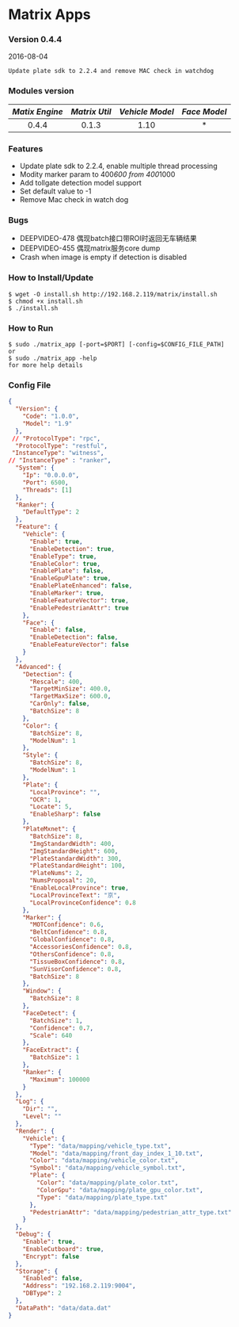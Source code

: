 # Matrix Apps
### Version 0.4.4
2016-08-04

```
Update plate sdk to 2.2.4 and remove MAC check in watchdog
```

### Modules version
| *Matix Engine* | *Matrix Util* | *Vehicle Model* | *Face Model* |
|:--------------:|:-------------:|:---------------:|:------------:|
| 0.4.4 | 0.1.3 | 1.10 | * |

### Features
- Update plate sdk to 2.2.4, enable multiple thread processing
- Modity marker param to 400*600 from 400*1000
- Add tollgate detection model support
- Set default value to -1
- Remove Mac check in watch dog

### Bugs
- DEEPVIDEO-478 偶现batch接口带ROI时返回无车辆结果
- DEEPVIDEO-455 偶现matrix服务core dump
- Crash when image is empty if detection is disabled

### How to Install/Update
```
$ wget -O install.sh http://192.168.2.119/matrix/install.sh
$ chmod +x install.sh
$ ./install.sh 
```

### How to Run
```
$ sudo ./matrix_app [-port=$PORT] [-config=$CONFIG_FILE_PATH]
or
$ sudo ./matrix_app -help
for more help details 
```

### Config File
```json
{
  "Version": {
    "Code": "1.0.0",
    "Model": "1.9"
  },
 // "ProtocolType": "rpc",
  "ProtocolType": "restful",
 "InstanceType": "witness",
// "InstanceType" : "ranker",
  "System": {
    "Ip": "0.0.0.0",
    "Port": 6500,
    "Threads": [1]
  },
  "Ranker": {
    "DefaultType": 2
  },
  "Feature": {
    "Vehicle": {
      "Enable": true,
      "EnableDetection": true,
      "EnableType": true,
      "EnableColor": true,
      "EnablePlate": false,
      "EnableGpuPlate": true,
      "EnablePlateEnhanced": false,
      "EnableMarker": true,
      "EnableFeatureVector": true,
      "EnablePedestrianAttr": true 
    },
    "Face": {
      "Enable": false,
      "EnableDetection": false,
      "EnableFeatureVector": false
    }
  },
  "Advanced": {
    "Detection": {
      "Rescale": 400,
      "TargetMinSize": 400.0,
      "TargetMaxSize": 600.0,
      "CarOnly": false, 
      "BatchSize": 8 
    },
    "Color": {
      "BatchSize": 8,
      "ModelNum": 1 
    },
    "Style": {
      "BatchSize": 8,
      "ModelNum": 1
    },
    "Plate": {
      "LocalProvince": "",
      "OCR": 1,
      "Locate": 5,
      "EnableSharp": false
    },
    "PlateMxnet": {
      "BatchSize": 8,
      "ImgStandardWidth": 400,
      "ImgStandardHeight": 600,
      "PlateStandardWidth": 300,
      "PlateStandardHeight": 100,
      "PlateNums": 2,
      "NumsProposal": 20,
      "EnableLocalProvince": true,
      "LocalProvinceText": "京",
      "LocalProvinceConfidence": 0.8 
    },
    "Marker": {
      "MOTConfidence": 0.6,
      "BeltConfidence": 0.8,
      "GlobalConfidence": 0.8,
      "AccessoriesConfidence": 0.8,
      "OthersConfidence": 0.8,
      "TissueBoxConfidence": 0.8,
      "SunVisorConfidence": 0.8,
      "BatchSize": 8
    },
    "Window": {
      "BatchSize": 8
    },
    "FaceDetect": {
      "BatchSize": 1,
      "Confidence": 0.7,
      "Scale": 640
    },
    "FaceExtract": {
      "BatchSize": 1
    },
    "Ranker": {
      "Maximum": 100000
    }
  },
  "Log": {
    "Dir": "",
    "Level": ""
  },
  "Render": {
    "Vehicle": {
      "Type": "data/mapping/vehicle_type.txt",
      "Model": "data/mapping/front_day_index_1_10.txt",
      "Color": "data/mapping/vehicle_color.txt",
      "Symbol": "data/mapping/vehicle_symbol.txt",
      "Plate": {
        "Color": "data/mapping/plate_color.txt",
        "ColorGpu": "data/mapping/plate_gpu_color.txt",
        "Type": "data/mapping/plate_type.txt"
      },
      "PedestrianAttr": "data/mapping/pedestrian_attr_type.txt"
    }
  },
  "Debug": {
    "Enable": true,
    "EnableCutboard": true,
    "Encrypt": false
  },
  "Storage": {
    "Enabled": false,
    "Address": "192.168.2.119:9004",
    "DBType": 2
  },
  "DataPath": "data/data.dat"
}


```